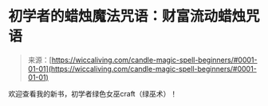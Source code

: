 <!--yml

category: 未分类

date: 2024-06-12 18:26:22

-->

# 初学者的蜡烛魔法咒语：财富流动蜡烛咒语

> 来源：[https://wiccaliving.com/candle-magic-spell-beginners/#0001-01-01](https://wiccaliving.com/candle-magic-spell-beginners/#0001-01-01)

欢迎查看我的新书，初学者绿色女巫craft（绿巫术）！
